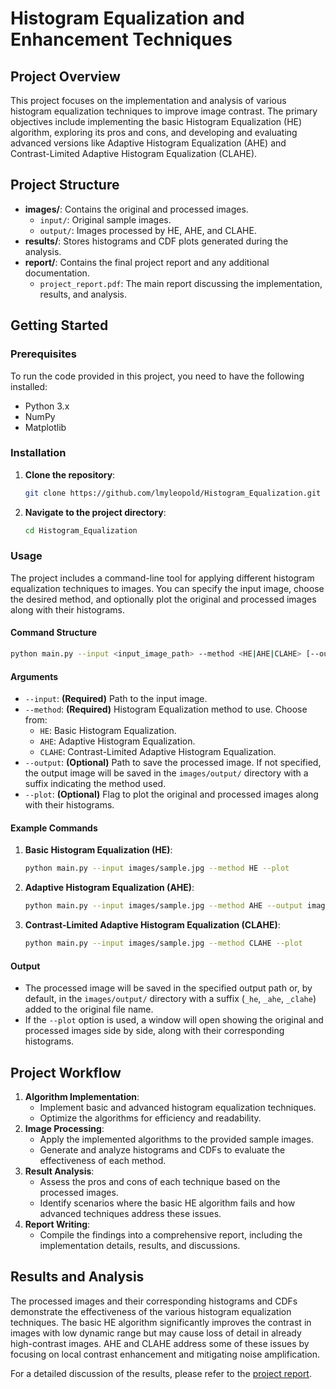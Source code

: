 # Histogram Equalization and Enhancement Techniques

## Project Overview

This project focuses on the implementation and analysis of various histogram equalization techniques to improve image contrast. The primary objectives include implementing the basic Histogram Equalization (HE) algorithm, exploring its pros and cons, and developing and evaluating advanced versions like Adaptive Histogram Equalization (AHE) and Contrast-Limited Adaptive Histogram Equalization (CLAHE).

## Project Structure

- **images/**: Contains the original and processed images.
  - `input/`: Original sample images.
  - `output/`: Images processed by HE, AHE, and CLAHE.
- **results/**: Stores histograms and CDF plots generated during the analysis.
- **report/**: Contains the final project report and any additional documentation.
  - `project_report.pdf`: The main report discussing the implementation, results, and analysis.

## Getting Started

### Prerequisites

To run the code provided in this project, you need to have the following installed:

- Python 3.x
- NumPy
- Matplotlib

### Installation

1. **Clone the repository**:
   ```bash
   git clone https://github.com/lmyleopold/Histogram_Equalization.git
   ```
   
2. **Navigate to the project directory**:
   ```bash
   cd Histogram_Equalization
   ```

### Usage

The project includes a command-line tool for applying different histogram equalization techniques to images. You can specify the input image, choose the desired method, and optionally plot the original and processed images along with their histograms.

#### Command Structure

```bash
python main.py --input <input_image_path> --method <HE|AHE|CLAHE> [--output <output_image_path>] [--plot]
```

#### Arguments

- `--input`: **(Required)** Path to the input image.
- `--method`: **(Required)** Histogram Equalization method to use. Choose from:
  - `HE`: Basic Histogram Equalization.
  - `AHE`: Adaptive Histogram Equalization.
  - `CLAHE`: Contrast-Limited Adaptive Histogram Equalization.
- `--output`: **(Optional)** Path to save the processed image. If not specified, the output image will be saved in the `images/output/` directory with a suffix indicating the method used.
- `--plot`: **(Optional)** Flag to plot the original and processed images along with their histograms.

#### Example Commands

1. **Basic Histogram Equalization (HE)**:
   ```bash
   python main.py --input images/sample.jpg --method HE --plot
   ```

2. **Adaptive Histogram Equalization (AHE)**:
   ```bash
   python main.py --input images/sample.jpg --method AHE --output images/output/sample_ahe.jpg
   ```

3. **Contrast-Limited Adaptive Histogram Equalization (CLAHE)**:
   ```bash
   python main.py --input images/sample.jpg --method CLAHE --plot
   ```

#### Output

- The processed image will be saved in the specified output path or, by default, in the `images/output/` directory with a suffix (`_he`, `_ahe`, `_clahe`) added to the original file name.
- If the `--plot` option is used, a window will open showing the original and processed images side by side, along with their corresponding histograms.

## Project Workflow

1. **Algorithm Implementation**: 
   - Implement basic and advanced histogram equalization techniques.
   - Optimize the algorithms for efficiency and readability.
2. **Image Processing**:
   - Apply the implemented algorithms to the provided sample images.
   - Generate and analyze histograms and CDFs to evaluate the effectiveness of each method.
3. **Result Analysis**:
   - Assess the pros and cons of each technique based on the processed images.
   - Identify scenarios where the basic HE algorithm fails and how advanced techniques address these issues.
4. **Report Writing**:
   - Compile the findings into a comprehensive report, including the implementation details, results, and discussions.

## Results and Analysis

The processed images and their corresponding histograms and CDFs demonstrate the effectiveness of the various histogram equalization techniques. The basic HE algorithm significantly improves the contrast in images with low dynamic range but may cause loss of detail in already high-contrast images. AHE and CLAHE address some of these issues by focusing on local contrast enhancement and mitigating noise amplification.

For a detailed discussion of the results, please refer to the [project report](report/project_report.pdf).
